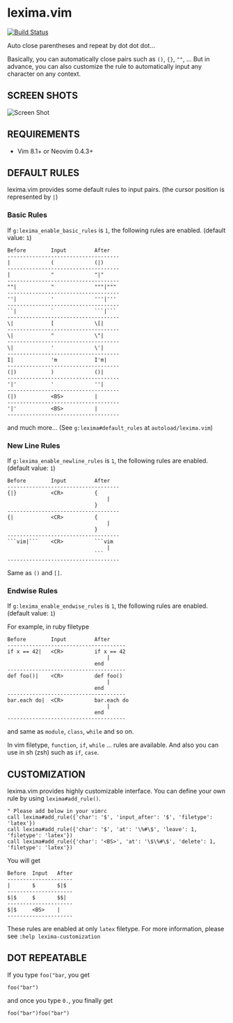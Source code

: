 lexima.vim
==========
[![Build Status](https://app.travis-ci.com/cohama/lexima.vim.svg?branch=master)](https://app.travis-ci.com/cohama/lexima.vim)

Auto close parentheses and repeat by dot dot dot...

Basically, you can automatically close pairs such as `()`, `{}`, `""`, ...
But in advance, you can also customize the rule to automatically input
any character on any context.

SCREEN SHOTS
------------
![Screen Shot](http://i.gyazo.com/af2d7a59c82f93e49a6fd424dbbf6f88.gif)


REQUIREMENTS
------------

- Vim 8.1+ or Neovim 0.4.3+


DEFAULT RULES
-------------

lexima.vim provides some default rules to input pairs.
(the cursor position is represented by `|`)

### Basic Rules
If `g:lexima_enable_basic_rules` is `1`, the following rules are enabled.
(default value: `1`)

    Before        Input         After
    ------------------------------------
    |             (             (|)
    ------------------------------------
    |             "             "|"
    ------------------------------------
    ""|           "             """|"""
    ------------------------------------
    ''|           '             '''|'''
    ------------------------------------
    ``|           `             ```|```
    ------------------------------------
    \|            [             \[|
    ------------------------------------
    \|            "             \"|
    ------------------------------------
    \|            '             \'|
    ------------------------------------
    I|            'm            I'm|
    ------------------------------------
    (|)           )             ()|
    ------------------------------------
    '|'           '             ''|
    ------------------------------------
    (|)           <BS>          |
    ------------------------------------
    '|'           <BS>          |
    ------------------------------------

and much more... (See `g:lexima#default_rules` at `autoload/lexima.vim`)

### New Line Rules
If `g:lexima_enable_newline_rules` is `1`, the following rules are enabled.
(default value: `1`)

    Before        Input         After
    ------------------------------------
    {|}           <CR>          {
                                    |
                                }
    ------------------------------------
    {|            <CR>          {
                                    |
                                }
    ------------------------------------
    ```vim|```    <CR>          ```vim
                                    |
                                ```
    ------------------------------------

Same as `()` and `[]`.

### Endwise Rules
If `g:lexima_enable_endwise_rules` is `1`, the following rules are enabled.
(default value: `1`)

For example, in ruby filetype

    Before        Input         After
    --------------------------------------
    if x == 42|   <CR>          if x == 42
                                    |
                                end
    --------------------------------------
    def foo()|    <CR>          def foo()
                                    |
                                end
    --------------------------------------
    bar.each do|  <CR>          bar.each do
                                    |
                                end
    --------------------------------------

and same as `module`, `class`, `while` and so on.

In vim filetype, `function`, `if`, `while` ... rules are available.
And also you can use in sh (zsh) such as `if`, `case`.


CUSTOMIZATION
-------------
lexima.vim provides highly customizable interface.
You can define your own rule by using `lexima#add_rule()`.


```vim
" Please add below in your vimrc
call lexima#add_rule({'char': '$', 'input_after': '$', 'filetype': 'latex'})
call lexima#add_rule({'char': '$', 'at': '\%#\$', 'leave': 1, 'filetype': 'latex'})
call lexima#add_rule({'char': '<BS>', 'at': '\$\%#\$', 'delete': 1, 'filetype': 'latex'})
```

You will get

    Before  Input   After
    ---------------------
    |       $       $|$
    ---------------------
    $|$     $       $$|
    ---------------------
    $|$     <BS>    |
    ---------------------

These rules are enabled at only `latex` filetype.
For more information, please see `:help lexima-customization`


DOT REPEATABLE
--------------
If you type `foo("bar`, you get
```
foo("bar")
```

and once you type `0.`, you finally get
```
foo("bar")foo("bar")
```
